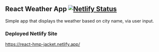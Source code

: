## React Weather App [![Netlify Status](https://api.netlify.com/api/v1/badges/ea592117-2e04-4545-a977-71e36a635b89/deploy-status)](https://app.netlify.com/sites/react-hmp-jacket/deploys)

Simple app that displays the weather based on city name, via user input.

### Deployed Netlify Site

https://react-hmp-jacket.netlify.app/
